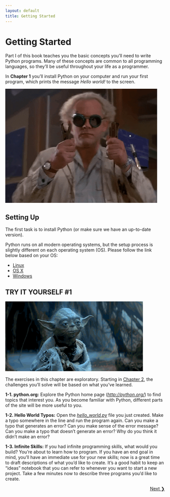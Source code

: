 ```yaml
---
layout: default
title: Getting Started
---
```


# Getting Started

Part I of this book teaches you the basic concepts you’ll need to write
Python programs. Many of these concepts are common to all programming
languages, so they’ll be useful throughout your life as a programmer.

In **Chapter 1** you’ll install Python on your
computer and run your first program, which prints the message *Hello
world!* to the screen.

![Ready! by @BTTF](ready.gif)

Setting Up
---

The first task is to install Python (or make sure we have an up-to-date version).

Python runs on all modern operating systems, but the setup process is slightly different on each operating system (OS). Please follow the link below based on your OS:

- [Linux](linux_setup.md)
- [OS X](osx_setup.md)
- [Windows](windows_setup.md)

TRY IT YOURSELF \#1
-------------------

![There is no Try](try.gif)

The exercises in this chapter are exploratory. Starting in
[Chapter 2](../chapter_02/README.md#ch02), the challenges you’ll solve will be based
on what you’ve learned.

<span id="ch1exe1"></span>**1-1. python.org:** Explore the Python home
page (*<http://python.org/>*) to find topics that interest you. As you
become familiar with Python, different parts of the site will be more
useful to you.

<span id="ch1exe2"></span>**1-2. Hello World Typos:** Open the
[*hello_world.py*](hello_world.py) file you just created. Make a typo somewhere in the
line and run the program again. Can you make a typo that generates an
error? Can you make sense of the error message? Can you make a typo that
doesn’t generate an error? Why do you think it didn’t make an error?

<span id="ch1exe3"></span>**1-3. Infinite Skills:** If you had infinite
programming skills, what would you build? You’re about to learn how to
program. If you have an end goal in mind, you’ll have an immediate use
for your new skills; now is a great time to draft descriptions of what
you’d like to create. It’s a good habit to keep an “ideas” notebook that
you can refer to whenever you want to start a new project. Take a few
minutes now to describe three programs you’d like to create.


<span style="float:right;"><a href='../chapter_02/README.md'>Next &#10095;</span></a>
